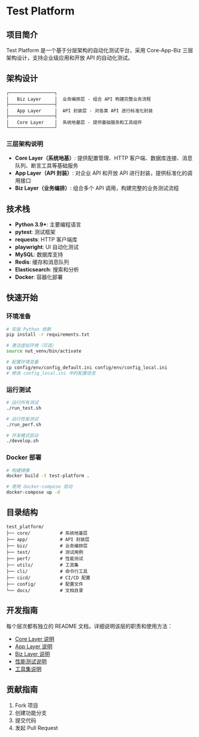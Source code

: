 # Test Platform

## 项目简介

Test Platform 是一个基于分层架构的自动化测试平台，采用 Core-App-Biz 三层架构设计，支持企业级应用和开放 API 的自动化测试。

## 架构设计

```
┌─────────────────┐
│   Biz Layer     │  业务编排层 - 组合 API 构建完整业务流程
├─────────────────┤
│   App Layer     │  API 封装层 - 对各类 API 进行标准化封装
├─────────────────┤
│   Core Layer    │  系统地基层 - 提供基础服务和工具组件
└─────────────────┘
```

### 三层架构说明

- **Core Layer（系统地基）**: 提供配置管理、HTTP 客户端、数据库连接、消息队列、断言工具等基础服务
- **App Layer（API 封装）**: 对企业 API 和开放 API 进行封装，提供标准化的调用接口
- **Biz Layer（业务编排）**: 组合多个 API 调用，构建完整的业务测试流程

## 技术栈

- **Python 3.9+**: 主要编程语言
- **pytest**: 测试框架
- **requests**: HTTP 客户端库
- **playwright**: UI 自动化测试
- **MySQL**: 数据库支持
- **Redis**: 缓存和消息队列
- **Elasticsearch**: 搜索和分析
- **Docker**: 容器化部署

## 快速开始

### 环境准备

```bash
# 安装 Python 依赖
pip install -r requirements.txt

# 激活虚拟环境（可选）
source nut_venv/bin/activate

# 配置环境变量
cp config/env/config_default.ini config/env/config_local.ini
# 修改 config_local.ini 中的配置信息
```

### 运行测试

```bash
# 运行所有测试
./run_test.sh

# 运行性能测试
./run_perf.sh

# 开发模式启动
./develop.sh
```

### Docker 部署

```bash
# 构建镜像
docker build -t test-platform .

# 使用 docker-compose 启动
docker-compose up -d
```

## 目录结构

```
test_platform/
├── core/           # 系统地基层
├── app/            # API 封装层
├── biz/            # 业务编排层
├── test/           # 测试用例
├── perf/           # 性能测试
├── utils/          # 工具集
├── cli/            # 命令行工具
├── cicd/           # CI/CD 配置
├── config/         # 配置文件
└── docs/           # 文档目录
```

## 开发指南

每个层次都有独立的 README 文档，详细说明该层的职责和使用方法：

- [Core Layer 说明](core/src/core/README.md)
- [App Layer 说明](app/src/app/README.md)
- [Biz Layer 说明](biz/src/biz/README.md)
- [性能测试说明](perf/README.md)
- [工具集说明](utils/README.md)

## 贡献指南

1. Fork 项目
2. 创建功能分支
3. 提交代码
4. 发起 Pull Request
